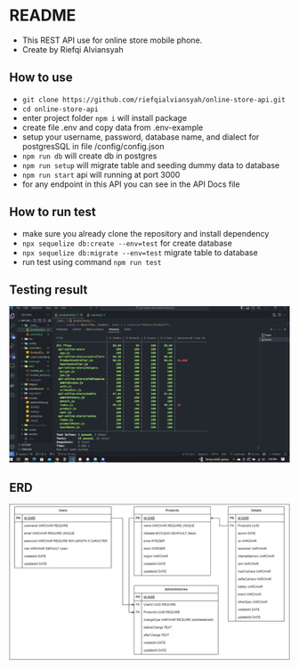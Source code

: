 # README

- This REST API use for online store mobile phone.
- Create by Riefqi Alviansyah

## How to use

- `git clone https://github.com/riefqialviansyah/online-store-api.git`
- `cd online-store-api`
- enter project folder `npm i` will install package
- create file .env and copy data from .env-example
- setup your username, password, database name, and dialect for postgresSQL in file /config/config.json
- `npm run db` will create db in postgres
- `npm run setup` will migrate table and seeding dummy data to database
- `npm run start` api will running at port 3000
- for any endpoint in this API you can see in the API Docs file

## How to run test

- make sure you already clone the repository and install dependency
- `npx sequelize db:create --env=test` for create database
- `npx sequelize db:migrate --env=test` migrate table to database
- run test using command `npm run test`

## Testing result

![alt text](testing%20result%20-%20api.JPG)

## ERD

![alt text](./erd%20-%20api-10xers%20Labs.jpg)
